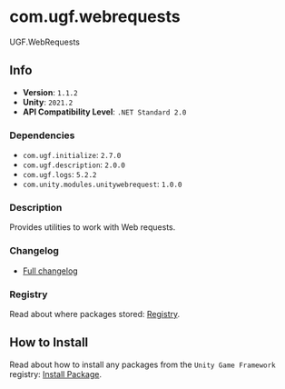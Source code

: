 # com.ugf.webrequests

UGF.WebRequests

## Info

- **Version**: `1.1.2`
- **Unity**: `2021.2`
- **API Compatibility Level**: `.NET Standard 2.0`

### Dependencies

- `com.ugf.initialize`: `2.7.0`
- `com.ugf.description`: `2.0.0`
- `com.ugf.logs`: `5.2.2`
- `com.unity.modules.unitywebrequest`: `1.0.0`


### Description

Provides utilities to work with Web requests.

### Changelog

- [Full changelog](changelog.md)

### Registry

Read about where packages stored: [Registry](https://github.com/unity-game-framework/organization/blob/main/docs/registry.md).

## How to Install

Read about how to install any packages from the `Unity Game Framework` registry: [Install Package](https://github.com/unity-game-framework/organization/blob/main/docs/install-packages.md).
